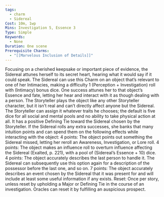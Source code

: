 ```yaml
---
tags:
  - charm
  - Sidereal
Cost: 10m, 1wp
Mins: Investigation 5, Essence 3
Type: Simple
Keywords:
  - None
Duration: One scene
Prerequisite Charms:
  - "[[Marvelous Inclusion of Details]]"
---
```

Focusing on a cherished keepsake or important piece of evidence, the Sidereal attunes herself to its secret heart, hearing what it would say if it could speak. The Sidereal can use this Charm on an object that’s relevant to one of her Intimacies, making a difficulty 1 (Perception + Investigation) roll with (Intimacy) bonus dice. One success attunes her to that object’s Essence and fate, letting her hear and interact with it as though dealing with a person. The Storyteller plays the object like any other Storyteller character, but it isn’t real and can’t directly affect anyone but the Sidereal. The Storyteller can assign it whatever traits he chooses; the default is five dice for all social and mental pools and no ability to take physical action at all. It has a positive Defining Tie toward the Sidereal chosen by the Storyteller. If the Sidereal rolls any extra successes, she banks that many intuition points and can spend them on the following effects while interacting with the object: 4 points: The object points out something the Sidereal missed, letting her reroll an Awareness, Investigation, or Lore roll. 4 points: The object makes an influence roll to overturn influence affecting the Sidereal (Exalted, p. 221), with a pool of (Sidereal’s Essence + 10) dice. 4 points: The object accurately describes the last person to handle it. The Sidereal can subsequently use this option again for a description of the possessor before the last one, and so on. 7 points: The object accurately describes an event chosen by the Sidereal that it was present for and will include at least some useful information if any exists. Reset: Once per story, unless reset by upholding a Major or Defining Tie in the course of an investigation. Oracles can reset it by fulfilling an auspicious prospect.